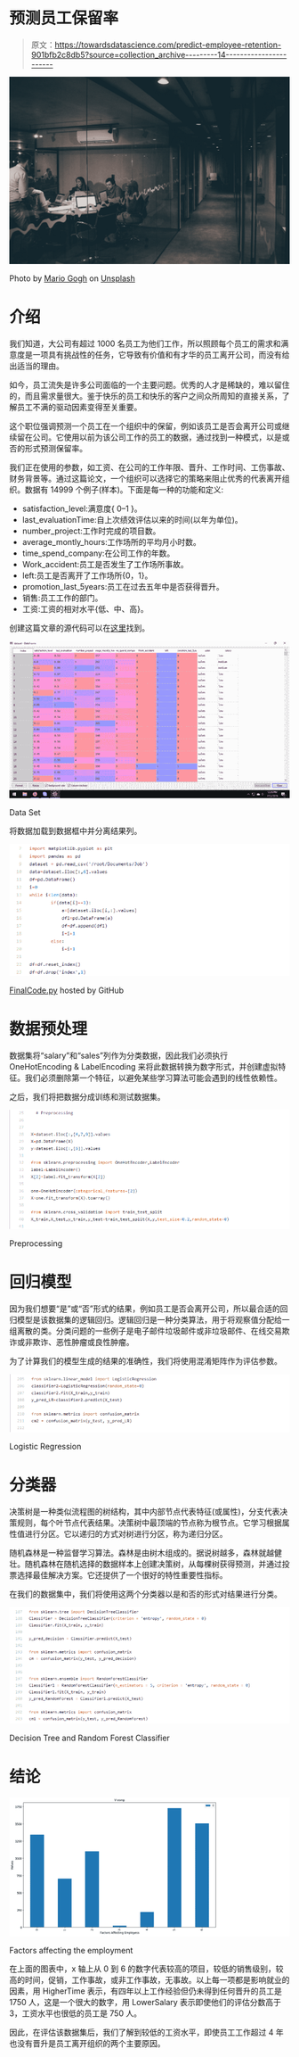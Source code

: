 # 预测员工保留率

> 原文：<https://towardsdatascience.com/predict-employee-retention-901bfb2c8db5?source=collection_archive---------14----------------------->

![](img/140658471c819456c132045515786cd4.png)

Photo by [Mario Gogh](https://unsplash.com/@mariogogh?utm_source=medium&utm_medium=referral) on [Unsplash](https://unsplash.com?utm_source=medium&utm_medium=referral)

# 介绍

我们知道，大公司有超过 1000 名员工为他们工作，所以照顾每个员工的需求和满意度是一项具有挑战性的任务，它导致有价值和有才华的员工离开公司，而没有给出适当的理由。

如今，员工流失是许多公司面临的一个主要问题。优秀的人才是稀缺的，难以留住的，而且需求量很大。鉴于快乐的员工和快乐的客户之间众所周知的直接关系，了解员工不满的驱动因素变得至关重要。

这个职位强调预测一个员工在一个组织中的保留，例如该员工是否会离开公司或继续留在公司。它使用以前为该公司工作的员工的数据，通过找到一种模式，以是或否的形式预测保留率。

我们正在使用的参数，如工资、在公司的工作年限、晋升、工作时间、工伤事故、财务背景等。通过这篇论文，一个组织可以选择它的策略来阻止优秀的代表离开组织。数据有 14999 个例子(样本)。下面是每一种的功能和定义:

*   satisfaction_level:满意度{ 0–1 }。
*   last_evaluationTime:自上次绩效评估以来的时间(以年为单位)。
*   number_project:工作时完成的项目数。
*   average_montly_hours:工作场所的平均月小时数。
*   time_spend_company:在公司工作的年数。
*   Work_accident:员工是否发生了工作场所事故。
*   left:员工是否离开了工作场所{0，1}。
*   promotion_last_5years:员工在过去五年中是否获得晋升。
*   销售:员工工作的部门。
*   工资:工资的相对水平{低、中、高}。

创建这篇文章的源代码可以在[这里](https://github.com/ilamaheshwari/Predict_Employee_Retention)找到。

![](img/1727378b78cfe7b5a82f7cbda1a37d60.png)

Data Set

将数据加载到数据框中并分离结果列。

![](img/29d1d211b4e2b10dd9b46aa7dbcf33a9.png)

[FinalCode.py](https://github.com/ilamaheshwari/Predict_Employee_Retention/blob/master/FinalCode.py) hosted by GitHub

# 数据预处理

数据集将“salary”和“sales”列作为分类数据，因此我们必须执行 OneHotEncoding & LabelEncoding 来将此数据转换为数字形式，并创建虚拟特征。我们必须删除第一个特征，以避免某些学习算法可能会遇到的线性依赖性。

之后，我们将把数据分成训练和测试数据集。

![](img/00417deeebad18c8db8bc39cdddeb150.png)

Preprocessing

# 回归模型

因为我们想要“是”或“否”形式的结果，例如员工是否会离开公司，所以最合适的回归模型是该数据集的逻辑回归。逻辑回归是一种分类算法，用于将观察值分配给一组离散的类。分类问题的一些例子是电子邮件垃圾邮件或非垃圾邮件、在线交易欺诈或非欺诈、恶性肿瘤或良性肿瘤。

为了计算我们的模型生成的结果的准确性，我们将使用混淆矩阵作为评估参数。

![](img/5de28097f166868406561dc01c47de05.png)

Logistic Regression

# 分类器

决策树是一种类似流程图的树结构，其中内部节点代表特征(或属性)，分支代表决策规则，每个叶节点代表结果。决策树中最顶端的节点称为根节点。它学习根据属性值进行分区。它以递归的方式对树进行分区，称为递归分区。

随机森林是一种监督学习算法。森林是由树木组成的。据说树越多，森林就越健壮。随机森林在随机选择的数据样本上创建决策树，从每棵树获得预测，并通过投票选择最佳解决方案。它还提供了一个很好的特性重要性指标。

在我们的数据集中，我们将使用这两个分类器以是和否的形式对结果进行分类。

![](img/ce1dbe0fa24d62b7837a38438fe665ba.png)

Decision Tree and Random Forest Classifier

# 结论

![](img/58dd6b36957693e66f13ee63a28dcf85.png)

Factors affecting the employment

在上面的图表中，x 轴上从 0 到 6 的数字代表较高的项目，较低的销售级别，较高的时间，促销，工作事故，或非工作事故，无事故。以上每一项都是影响就业的因素，用 HigherTime 表示，有四年以上工作经验但仍未得到任何晋升的员工是 1750 人，这是一个很大的数字，用 LowerSalary 表示即使他们的评估分数高于 3，工资水平也很低的员工是 750 人。

因此，在评估该数据集后，我们了解到较低的工资水平，即使员工工作超过 4 年也没有晋升是员工离开组织的两个主要原因。
